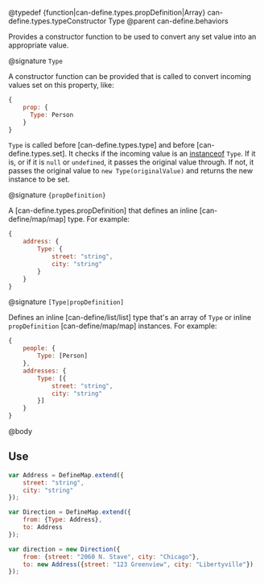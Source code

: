 @typedef {function|can-define.types.propDefinition|Array} can-define.types.typeConstructor Type
@parent can-define.behaviors

Provides a constructor function to be used to convert any set value into an appropriate
value.

@signature `Type`

A constructor function can be provided that is called to convert incoming values set on this property, like:

```js
{
	prop: {
	  Type: Person
	}
}
```    

`Type` is called before [can-define.types.type] and before [can-define.types.set]. It checks if the incoming value
is an [instanceof](https://developer.mozilla.org/en-US/docs/Web/JavaScript/Reference/Operators/instanceof) `Type`. If it is, or if it is `null` or `undefined`, it passes the original value through.  If not, it passes the original value to `new Type(originalValue)` and returns the
new instance to be set.

@signature `{propDefinition}`

A [can-define.types.propDefinition] that defines an inline [can-define/map/map] type.  For example:

```js
{
	address: {
	    Type: {
	        street: "string",
	        city: "string"
	    }
	}
}
```

@signature `[Type|propDefinition]`

Defines an inline [can-define/list/list] type that's an array of `Type` or inline `propDefinition` [can-define/map/map]
instances.  For example:

```js
{
	people: {
	    Type: [Person]
	},
	addresses: {
	    Type: [{
	        street: "string",
	        city: "string"
	    }]
	}
}
```


@body

## Use

```js
var Address = DefineMap.extend({
    street: "string",
    city: "string"
});

var Direction = DefineMap.extend({
    from: {Type: Address},
    to: Address
});

var direction = new Direction({
    from: {street: "2060 N. Stave", city: "Chicago"},
    to: new Address({street: "123 Greenview", city: "Libertyville"})
});
```
